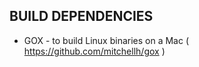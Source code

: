 
## BUILD DEPENDENCIES

* GOX - to build Linux binaries on a Mac ( https://github.com/mitchellh/gox )

